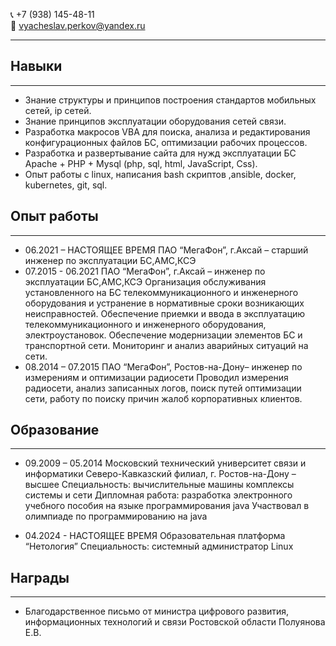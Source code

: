 
📞 +7 (938) 145-48-11  
📧 vyacheslav.perkov@yandex.ru
* * *

## Навыки
* * *

* Знание структуры и принципов построения стандартов мобильных сетей, ip сетей.
* Знание принципов эксплуатации оборудования сетей связи.
* Разработка макросов VBA для поиска, анализа и редактирования конфигурационных файлов БС, оптимизации рабочих процессов.
* Разработка и развертывание сайта для нужд эксплуатации БС Apache + PHP + Mysql (php, sql, html, JavaScript, Css).
* Опыт работы с linux, написания bash скриптов ,ansible, docker, kubernetes, git, sql.

## Опыт работы
* * *

* 06.2021 – НАСТОЯЩЕЕ ВРЕМЯ 
ПАО “МегаФон”, г.Аксай – старший инженер по эксплуатации БС,АМС,КСЭ
* 07.2015 - 06.2021
ПАО “МегаФон”, г.Аксай – инженер по эксплуатации БС,АМС,КСЭ
Организация обслуживания установленного на БС телекоммуникационного и инженерного оборудования и устранение в нормативные сроки возникающих неисправностей.
Обеспечение приемки и ввода в эксплуатацию телекоммуникационного и инженерного оборудования, электроустановок.
Обеспечение модернизации элементов БС и транспортной сети.
Мониторинг и анализ аварийных ситуаций на сети.
* 08.2014 – 07.2015
ПАО “МегаФон”, Ростов-на-Дону– инженер по измерениям и оптимизации радиосети
Проводил измерения радиосети, анализ записанных логов, поиск путей оптимизации сети, работу по  поиску причин жалоб корпоративных клиентов.

##  Образование
* * *

* 09.2009 – 05.2014
Московский технический университет связи и информатики Северо-Кавказский филиал, г. Ростов-на-Дону – высшее
Специальность: вычислительные машины комплексы системы и сети
Дипломная работа: разработка электронного учебного пособия на языке программирования java
Участвовал в олимпиаде по программированию на java

* 04.2024 - НАСТОЯЩЕЕ ВРЕМЯ 
Образовательная платформа “Нетология”
Специальность: системный администратор Linux

## Награды
* * *

* Благодарственное письмо от министра цифрового развития, информационных технологий и связи Ростовской области Полуянова Е.В.
